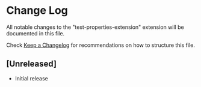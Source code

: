 # Change Log

All notable changes to the "test-properties-extension" extension will be documented in this file.

Check [Keep a Changelog](http://keepachangelog.com/) for recommendations on how to structure this file.

## [Unreleased]

- Initial release